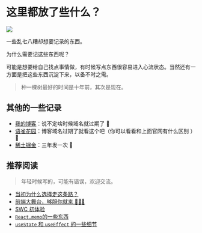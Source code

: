 # 这里都放了些什么？

![](/1.gif)

一些乱七八糟却想要记录的东西。

为什么需要记这些东西呢？

可能是想要给自己找点事情做，有时候写点东西很容易进入心流状态。当然还有一方面是把这些东西沉淀下来，以备不时之需。

> 种一棵树最好的时间是十年前，其次是现在。

## 其他的一些记录

- [我的博客](http://www.liuqh.cn)：说不定啥时候域名就过期了 🤡
- [语雀花园](https://www.yuque.com/callmew)：博客域名过期了就看这个吧（你可以看看和上面官网有什么区别 ）👾
- [稀土掘金](https://juejin.cn/user/3993025017037309/posts)：三年发一次 🤖

## 推荐阅读

> 年轻时候写的，可能有错误，欢迎交流。

- [当初为什么选择走这条路？](https://juejin.cn/post/6987397269771255816)
- [前端大舞台，够胆你就来 👩🏻‍🌾](https://www.yuque.com/callmew/blog)
- [SWC 初体验](https://www.yuque.com/callmew/blog/plr1g3)
- [`React.memo`的一些东西](https://juejin.cn/post/6917629321112731662)
- [`useState` 和 `useEffect` 的一些细节](https://juejin.cn/post/6917941926599589895)
